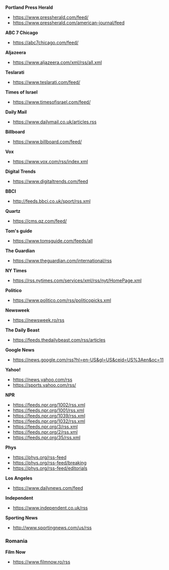 **Portland Press Herald**
* https://www.pressherald.com/feed/
* https://www.pressherald.com/american-journal/feed

**ABC 7 Chicago**
* https://abc7chicago.com/feed/

**Aljazeera**
* https://www.aljazeera.com/xml/rss/all.xml

**Teslarati**
* https://www.teslarati.com/feed/

**Times of Israel**
* https://www.timesofisrael.com/feed/

**Daily Mail**
* https://www.dailymail.co.uk/articles.rss

**Billboard**
* https://www.billboard.com/feed/

**Vox**
* https://www.vox.com/rss/index.xml

**Digital Trends**
* https://www.digitaltrends.com/feed

**BBCI**
* http://feeds.bbci.co.uk/sport/rss.xml

**Quartz**
* https://cms.qz.com/feed/

**Tom's guide**
* https://www.tomsguide.com/feeds/all

**The Guardian**
* https://www.theguardian.com/international/rss

**NY Times**
* https://rss.nytimes.com/services/xml/rss/nyt/HomePage.xml

**Politico**
* https://www.politico.com/rss/politicopicks.xml

**Newsweek**
* https://newsweek.ro/rss

**The Daily Beast**
* https://feeds.thedailybeast.com/rss/articles

**Google News**
* https://news.google.com/rss?hl=en-US&gl=US&ceid=US%3Aen&oc=11

**Yahoo!**
* https://news.yahoo.com/rss
* https://sports.yahoo.com/rss/

**NPR**
* https://feeds.npr.org/1002/rss.xml
* https://feeds.npr.org/1001/rss.xml
* https://feeds.npr.org/1039/rss.xml
* https://feeds.npr.org/1032/rss.xml
* https://feeds.npr.org/3/rss.xml
* https://feeds.npr.org/2/rss.xml
* https://feeds.npr.org/35/rss.xml

**Phys**
* https://phys.org/rss-feed
* https://phys.org/rss-feed/breaking
* https://phys.org/rss-feed/editorials

**Los Angeles**
* https://www.dailynews.com/feed

**Independent**
* https://www.independent.co.uk/rss

**Sporting News**
* http://www.sportingnews.com/us/rss

### Romania
**Film Now**
* https://www.filmnow.ro/rss
